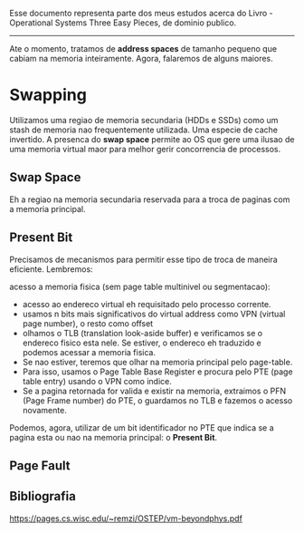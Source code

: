 Esse documento representa parte dos meus estudos acerca do Livro - Operational Systems  Three Easy Pieces, de dominio publico.

---

Ate o momento, tratamos de __address spaces__ de tamanho pequeno que cabiam na memoria inteiramente. Agora, falaremos de alguns maiores.

# Swapping

Utilizamos uma regiao de memoria secundaria (HDDs e SSDs) como um stash de memoria nao frequentemente utilizada. Uma especie de cache invertido. A presenca do __swap space__ permite ao OS que gere uma ilusao de uma memoria virtual maor para melhor gerir concorrencia de processos.

## Swap Space

Eh a regiao na memoria secundaria reservada para a troca de paginas com a memoria principal.

## Present Bit

Precisamos de mecanismos para permitir esse tipo de troca de maneira eficiente. Lembremos:

acesso a memoria fisica (sem page table multinivel ou segmentacao):
- acesso ao endereco virtual eh requisitado pelo processo corrente.
- usamos n bits mais significativos do virtual address como VPN (virtual page number), o resto como offset
- olhamos o TLB (translation look-aside buffer) e verificamos se o endereco fisico esta nele. Se estiver, o endereco eh traduzido e podemos acessar a memoria fisica.
- Se nao estiver, teremos que olhar na memoria principal pelo page-table.
- Para isso, usamos o Page Table Base Register e procura pelo PTE (page table entry) usando o VPN como indice.
- Se a pagina retornada for valida e existir na memoria, extraimos o PFN (Page Frame number) do PTE, o guardamos no TLB e fazemos o acesso novamente.

Podemos, agora, utilizar de um bit identificador no PTE que indica se a pagina esta ou nao na memoria principal: o __Present Bit__.

## Page Fault


## Bibliografia 
https://pages.cs.wisc.edu/~remzi/OSTEP/vm-beyondphys.pdf

